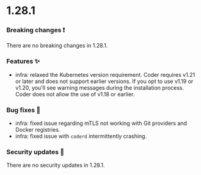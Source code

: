 # 1.28.1

### Breaking changes ❗

There are no breaking changes in 1.28.1.

### Features ✨

- infra: relaxed the Kubernetes version requirement. Coder requires v1.21 or
  later and does not support earlier versions. If you opt to use v1.19 or v1.20,
  you'll see warning messages during the installation process. Coder does not
  allow the use of v1.18 or earlier.

### Bug fixes 🐛

- infra: fixed issue regarding mTLS not working with Git providers and Docker
  registries.
- infra: fixed issue with `coderd` intermittently crashing.

### Security updates 🔐

There are no security updates in 1.28.1.
